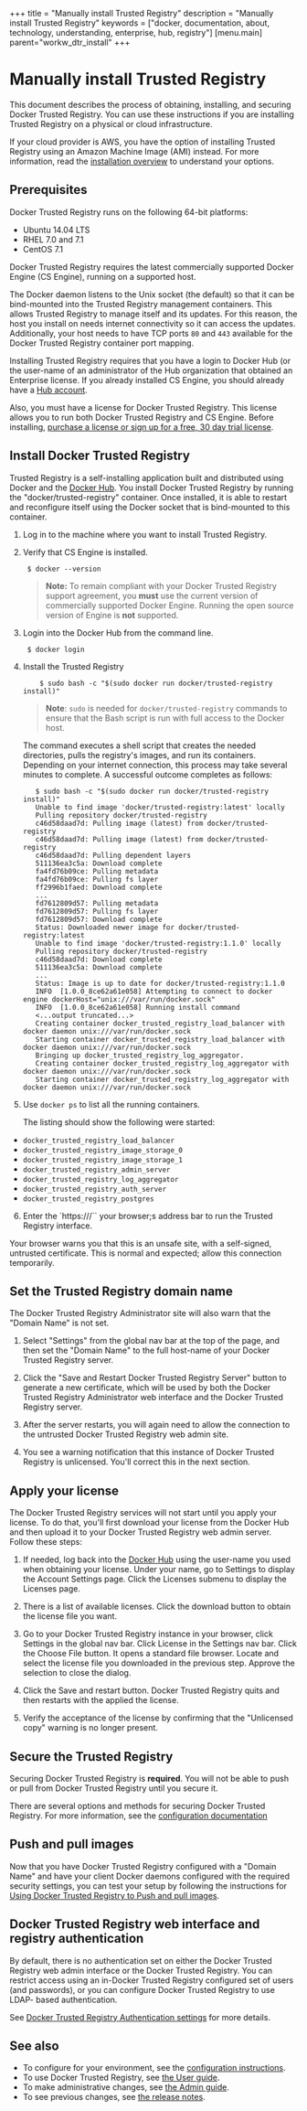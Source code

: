 +++
title = "Manually install Trusted Registry"
description = "Manually install Trusted Registry"
keywords = ["docker, documentation, about, technology, understanding, enterprise, hub,  registry"]
[menu.main]
parent="workw_dtr_install"
+++


# Manually install Trusted Registry

This document describes the process of obtaining, installing, and securing
Docker Trusted Registry. You can use these instructions if you are installing Trusted Registry on a physical or cloud infrastructure.

If your cloud provider is AWS, you have the option of installing Trusted Registry using an Amazon Machine Image (AMI) instead. For more information, read the [installation overview](index.md) to understand your options.


## Prerequisites

Docker Trusted Registry runs on the following 64-bit platforms:

* Ubuntu 14.04 LTS
* RHEL 7.0 and 7.1
* CentOS 7.1

Docker Trusted Registry requires the latest commercially supported Docker Engine (CS Engine), running on a supported host.

The Docker daemon listens to the Unix socket (the default) so that it can be
bind-mounted into the Trusted Registry management containers. This allows
Trusted Registry to manage itself and its updates. For this reason, the host you
install on needs internet connectivity so it can access the updates.
Additionally, your host needs to have TCP ports `80` and `443` available for the
Docker Trusted Registry container port mapping.

Installing Trusted Registry requires that you have a login to Docker Hub (or the
user-name of an administrator of the Hub organization that obtained an
Enterprise license. If you already installed CS Engine, you should already have a [Hub account](https://hub.docker.com).

Also, you must have a license for Docker Trusted Registry. This license allows
you to run both Docker Trusted Registry and CS Engine. Before installing,
[purchase a license or sign up for a free, 30 day trial license](https://hub.docker.com/enterprise/).


## Install Docker Trusted Registry

Trusted Registry is a self-installing application built and distributed using
Docker and the [Docker Hub](https://hub.docker.com/). You install Docker Trusted
Registry by running the "docker/trusted-registry" container. Once installed, it
is able to restart and reconfigure itself using the Docker socket that is
bind-mounted to this container.

1. Log in to the machine where you want to install Trusted Registry.

2. Verify that CS Engine is installed.

        $ docker --version

    > **Note:** To remain compliant with your Docker Trusted Registry support agreement, you **must** use the current version of commercially supported Docker Engine. Running the open source version of Engine is **not** supported.

3. Login into the Docker Hub from the command line.

        $ docker login

4. Install the Trusted Registry

	       $ sudo bash -c "$(sudo docker run docker/trusted-registry install)"

    > **Note**: `sudo` is needed for `docker/trusted-registry` commands to
    > ensure that the Bash script is run with full access to the Docker host.

    The command executes a shell script that creates the needed directories,
    pulls the registry's images, and run its containers. Depending on your
    internet connection, this process may take several minutes to complete. A successful outcome completes as follows:

          $ sudo bash -c "$(sudo docker run docker/trusted-registry install)"
          Unable to find image 'docker/trusted-registry:latest' locally
          Pulling repository docker/trusted-registry
          c46d58daad7d: Pulling image (latest) from docker/trusted-registry
          c46d58daad7d: Pulling image (latest) from docker/trusted-registry
          c46d58daad7d: Pulling dependent layers
          511136ea3c5a: Download complete
          fa4fd76b09ce: Pulling metadata
          fa4fd76b09ce: Pulling fs layer
          ff2996b1faed: Download complete
          ...
          fd7612809d57: Pulling metadata
          fd7612809d57: Pulling fs layer
          fd7612809d57: Download complete
          Status: Downloaded newer image for docker/trusted-registry:latest
          Unable to find image 'docker/trusted-registry:1.1.0' locally
          Pulling repository docker/trusted-registry
          c46d58daad7d: Download complete
          511136ea3c5a: Download complete
          ...
          Status: Image is up to date for docker/trusted-registry:1.1.0
          INFO  [1.0.0_8ce62a61e058] Attempting to connect to docker engine dockerHost="unix:///var/run/docker.sock"
          INFO  [1.0.0_8ce62a61e058] Running install command
          <...output truncated...>
          Creating container docker_trusted_registry_load_balancer with docker daemon unix:///var/run/docker.sock
          Starting container docker_trusted_registry_load_balancer with docker daemon unix:///var/run/docker.sock
          Bringing up docker_trusted_registry_log_aggregator.
          Creating container docker_trusted_registry_log_aggregator with docker daemon unix:///var/run/docker.sock
          Starting container docker_trusted_registry_log_aggregator with docker daemon unix:///var/run/docker.sock

5. Use `docker ps` to list all the running containers.

    The listing should show the following were started:

  * `docker_trusted_registry_load_balancer`
  * `docker_trusted_registry_image_storage_0`
  * `docker_trusted_registry_image_storage_1`
  * `docker_trusted_registry_admin_server`
  * `docker_trusted_registry_log_aggregator`
  * `docker_trusted_registry_auth_server`
  * `docker_trusted_registry_postgres`

6. Enter the `https://<host-ip>/`` your browser;s address bar to run the Trusted Registry interface.

  Your browser warns you that this is an unsafe site, with a self-signed,
  untrusted certificate. This is normal and expected; allow this connection
  temporarily.


## Set the Trusted Registry domain name

The Docker Trusted Registry Administrator site will also warn that the "Domain Name" is not set.

1. Select "Settings" from the global nav bar at the top of the page, and then set the "Domain Name" to the full host-name of your Docker Trusted Registry server.

2. Click the "Save and Restart Docker Trusted Registry Server" button to generate a new certificate, which will be used
by both the Docker Trusted Registry Administrator web interface and the Docker Trusted Registry server.

3. After the server restarts, you will again need to allow the connection to the untrusted Docker Trusted Registry web admin site.

4. You see a warning notification that this instance of Docker Trusted Registry is unlicensed. You'll correct this in the next section.

## Apply your license

The Docker Trusted Registry services will not start until you apply your license.
To do that, you'll first download your license from the Docker Hub and then
upload it to your Docker Trusted Registry web admin server. Follow these steps:

1. If needed, log back into the [Docker Hub](https://hub.docker.com)
   using the user-name you used when obtaining your license. Under your name, go to Settings to display the Account Settings page. Click the Licenses submenu to display the Licenses page.

2. There is a list of available licenses. Click the download button to
   obtain the license file you want.

3. Go to your Docker Trusted Registry instance in your browser, click Settings in the global nav bar. Click License in the Settings nav bar. Click the Choose File button. It opens a standard file browser. Locate and select the license file you downloaded in the previous step. Approve the selection to close the dialog.

4. Click the Save and restart button. Docker Trusted Registry quits and then restarts with the applied the license.

5. Verify the acceptance of the license by confirming that the "Unlicensed copy"
   warning is no longer present.

## Secure the Trusted Registry

Securing Docker Trusted Registry is **required**. You will not be able to push
or pull from Docker Trusted Registry until you secure it.

There are several options and methods for securing Docker Trusted Registry. For
more information, see the [configuration documentation](../configuration.md#security)

## Push and pull images

Now that you have Docker Trusted Registry configured with a "Domain Name" and
have your client Docker daemons configured with the required security settings,
you can test your setup by following the instructions for [Using Docker Trusted
Registry to Push and pull images](../userguide.md).

## Docker Trusted Registry web interface and registry authentication

By default, there is no authentication set on either the Docker Trusted Registry
web admin interface or the Docker Trusted Registry. You can restrict access
using an in-Docker Trusted Registry configured set of users (and passwords), or
you can configure Docker Trusted Registry to use LDAP- based authentication.

See [Docker Trusted Registry Authentication settings](../configuration.md#authentication) for more details.

## See also

* To configure for your environment, see the
[configuration instructions](../configuration.md).
* To use Docker Trusted Registry, see [the User guide](../userguide.md).
* To make administrative changes, see [the Admin guide](../adminguide.md).
* To see previous changes, see [the release notes](../release-notes.md).
